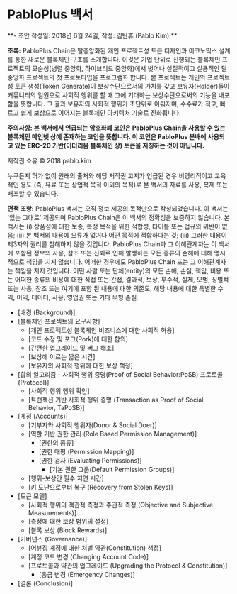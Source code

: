 # PabloPlus  백서

**- 초안 작성일: 2018년 6월 24일, 작성: 김탄휴 (Pablo Kim) **

**초록:** PabloPlus Chain은 탈중앙화된 개인 프로젝트성 토큰 디자인과 이코노믹스 설계를 통한 새로운 블록체인 구조를 소개합니다. 이것은 기업 단위로 진행되는 블록체인 프로젝트의 모순성(병렬 중앙화, 하이브리드 중앙화)에서 벗어나 실질적이고 실용적인 탈중앙화 프로젝트의 첫 프로토타입을 프로그램화 합니다. 본 프로젝트는 개인의 프로젝트성 토큰 생성(Token Generate)이 보상수단으로서의 가치를 갖고 보유자(Holder)들이 커뮤니티의 일원으로 사회적 행위를 할 때 그에 기대하는 보상수단으로써의 기능을 내포함을 뜻합니다. 그 결과 보유자의 사회적 행위가 초단위로 이뤄지며, 수수료가 적고, 빠르고 쉽게 보상으로 이어지는 블록체인 아키텍처 기술로 진화됩니다.

**주의사항: 본 백서에서 언급되는 암호화폐 코인은 PabloPlus Chain을 사용할 수 있는 블록체인 메인넷 상에 존재하는 코인을 뜻합니다. 이 코인은 PabloPlus 분배에 사용되고 있는 ERC-20 기반(이더리움 블록체인 상) 토큰을 지칭하는 것이 아닙니다.**

저작권 소유 © 2018 pablo.kim

누구든지 허가 없이 원래의 출처와 해당 저작권 고지가 언급된 경우 비영리적이고 교육적인 용도 (즉, 유료 또는 상업적 목적 이외의 목적)로 본 백서의 자료를 사용, 복제 또는 배포할 수 있습니다.

**면책 조항:** PabloPlus 백서는 오직 정보 제공의 목적만으로 작성되었습니다. 이 백서는 '있는 그대로' 제공되며 PabloPlus Chain은 이 백서의 정확성을 보증하지 않습니다. 본 백서는 (i) 상품성에 대한 보증, 특정 목적을 위한 적합성, 타이틀 또는 법규의 위반이 없음; (ii) 본 백서의 내용에 오류가 없거나 어떤 목적에 적합하다는 것; (iii) 그러한 내용이 제3자의 권리를 침해하지 않을 것입니다. PabloPlus Chain과 그 이해관계자는 이 백서에 포함된 정보의 사용, 참조 또는 신뢰로 인해 발생하는 모든 종류의 손해에 대해 명시적으로 책임을 지지 않습니다. 어떠한 경우에도 PabloPlus Chain 또는 그 이해관계자는 책임을 지지 것입니다. 어떤 사람 또는 단체(entity)의 모든 손해, 손실, 책임, 비용 또는 어떠한 종류의 비용에 대한 직접 또는 간접, 결과적, 보상, 부수적, 실제, 모범, 징벌적 또는 사용, 참조 또는 여기에 포함 된 내용에 대한 의존도, 해당 내용에 대한 특별한 수익, 이익, 데이터, 사용, 영업권 또는 기타 무형 손실.

- [배경 (Background)]
- [블록체인 프로젝트의 요구사항] 
  - [개인 프로젝트성 블록체인 비즈니스에 대한 사회적 허용]
  - [코드 수정 및 포크(Pork)에 대한 합의]
  - [간편한 업그레이드 및 버그 해소]
  - [보상에 이르는 짧은 시간]
  - [보유자의 사회적 행위에 대한 보상 책정]
- [합의 알고리즘 - 사회적 행위 증명(Proof of Social Behavior:PoSB) 프로토콜(Protocol)] 
  - [사회적 행위 행위 확인]
  - [트랜잭션 기반 사회적 행위 증명 (Transaction as Proof of Social Behavior, TaPoSB)]
- [계정 (Accounts)] 
  - [기부자와 사회적 행위자(Donor & Social Doer)]
  - [역할 기반 권한 관리 (Role Based Permission Management)] 
    - [권한의 종류]
    - [권한 매핑 (Permission Mapping)]
    - [권한 검사 (Evaluating Permissions)] 
      - [기본 권한 그룹(Default Permission Groups)]
  - [행위-보상간 필수 지연 시간]
  - [키 도난으로부터 복구 (Recovery from Stolen Keys)]
- [토큰 모델] 
  - [사회적 행위의 객관적 측정과 주관적 측정 (Objective and Subjective Measurements)]
  - [측정에 대한 보상 범위의 설정]
  - [블록 보상 (Block Rewards)]
- [거버넌스 (Governance)] 
  - [어뷰징 계정에 대한 처벌 약관(Constitution) 책정]
  - [계정 코드 변경 (Changing Account Code)]
  - [프로토콜과 약관의 업그레이드 (Upgrading the Protocol & Constitution)] 
    - [응급 변경 (Emergency Changes)]
- [결론 (Conclusion)]
